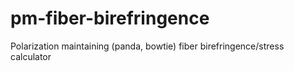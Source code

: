 # pm-fiber-birefringence
Polarization maintaining (panda, bowtie) fiber birefringence/stress calculator
